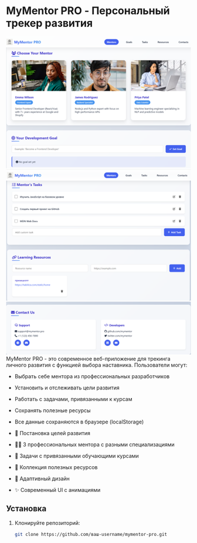 # MyMentor PRO - Персональный трекер развития

![MyMentor Screenshot](./img/screenshot1.png)
![MyMentor Screenshot](./img/screenshot2.png)
![MyMentor Screenshot](./img/screenshot3.png)
MyMentor PRO - это современное веб-приложение для трекинга личного развития с функцией выбора наставника. Пользователи могут:

- Выбрать себе ментора из профессиональных разработчиков
- Установить и отслеживать цели развития
- Работать с задачами, привязанными к курсам
- Сохранять полезные ресурсы
- Все данные сохраняются в браузере (localStorage)

- 🎯 Постановка целей развития
- 👨‍💻 3 профессиональных ментора с разными специализациями
- 📝 Задачи с привязанными обучающими курсами
- 🔗 Коллекция полезных ресурсов
- 📱 Адаптивный дизайн
- ✨ Современный UI с анимациями

## Установка

1. Клонируйте репозиторий:
   ```bash
   git clone https://github.com/ваш-username/mymentor-pro.git